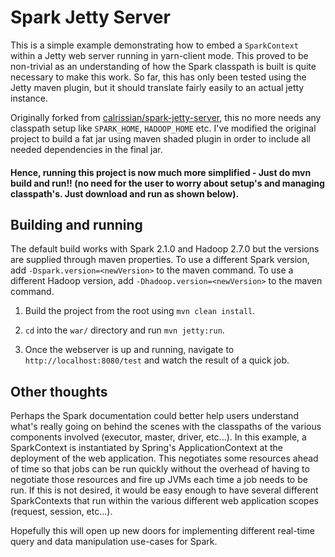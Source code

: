 # Spark Jetty Server

This is a simple example demonstrating how to embed a ```SparkContext``` within a Jetty web server running in yarn-client mode.
This proved to be non-trivial as an understanding of how the Spark classpath is built is quite necessary to make this work. So
far, this has only been tested using the Jetty maven plugin, but it should translate fairly easily to an actual jetty instance.

Originally forked from [calrissian/spark-jetty-server](https://github.com/calrissian/spark-jetty-server), this no more needs any classpath setup like ```SPARK_HOME```, ```HADOOP_HOME``` etc. I've modified the original project to build a fat jar using maven shaded plugin in order to include all needed dependencies in the final jar.

#### Hence, running this project is now much more simplified - Just do mvn build and run!! (no need for the user to worry about setup's and managing classpath's. Just download and run as shown below).

## Building and running

The default build works with Spark 2.1.0 and Hadoop 2.7.0 but the versions are supplied through maven properties. To use a different Spark version, add ```-Dspark.version=<newVersion>``` to the maven command. To use a different Hadoop version, add ```-Dhadoop.version=<newVersion>``` to the maven command.

1. Build the project from the root using ```mvn clean install```.

2. ```cd``` into the ```war/``` directory and run ```mvn jetty:run```.

3. Once the webserver is up and running, navigate to ```http://localhost:8080/test``` and watch the result of a quick job.


## Other thoughts

Perhaps the Spark documentation could better help users understand what's really going on behind the scenes with the classpaths of the various components involved (executor, master, driver, etc...). In this example, a SparkContext is instantiated by Spring's ApplicationContext at the deployment of the web application. This negotiates some resources ahead of time so that jobs can be run quickly without the overhead of having to negotiate those resources and fire up JVMs each time a job needs to be run. If this is not desired, it would be easy enough to have several different SparkContexts that run within the various different web application scopes (request, session, etc...). 

Hopefully this will open up new doors for implementing different real-time query and data manipulation use-cases for Spark.
